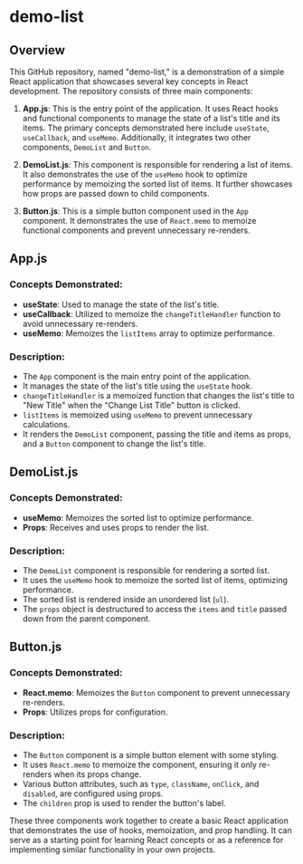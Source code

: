 # demo-list

## Overview

This GitHub repository, named "demo-list," is a demonstration of a simple React application that showcases several key concepts in React development. The repository consists of three main components:

1. **App.js**: This is the entry point of the application. It uses React hooks and functional components to manage the state of a list's title and its items. The primary concepts demonstrated here include `useState`, `useCallback`, and `useMemo`. Additionally, it integrates two other components, `DemoList` and `Button`.

2. **DemoList.js**: This component is responsible for rendering a list of items. It also demonstrates the use of the `useMemo` hook to optimize performance by memoizing the sorted list of items. It further showcases how props are passed down to child components.

3. **Button.js**: This is a simple button component used in the `App` component. It demonstrates the use of `React.memo` to memoize functional components and prevent unnecessary re-renders.

## App.js

### Concepts Demonstrated:

- **useState**: Used to manage the state of the list's title.
- **useCallback**: Utilized to memoize the `changeTitleHandler` function to avoid unnecessary re-renders.
- **useMemo**: Memoizes the `listItems` array to optimize performance.

### Description:

- The `App` component is the main entry point of the application.
- It manages the state of the list's title using the `useState` hook.
- `changeTitleHandler` is a memoized function that changes the list's title to "New Title" when the "Change List Title" button is clicked.
- `listItems` is memoized using `useMemo` to prevent unnecessary calculations.
- It renders the `DemoList` component, passing the title and items as props, and a `Button` component to change the list's title.

## DemoList.js

### Concepts Demonstrated:

- **useMemo**: Memoizes the sorted list to optimize performance.
- **Props**: Receives and uses props to render the list.

### Description:

- The `DemoList` component is responsible for rendering a sorted list.
- It uses the `useMemo` hook to memoize the sorted list of items, optimizing performance.
- The sorted list is rendered inside an unordered list (`ul`).
- The `props` object is destructured to access the `items` and `title` passed down from the parent component.

## Button.js

### Concepts Demonstrated:

- **React.memo**: Memoizes the `Button` component to prevent unnecessary re-renders.
- **Props**: Utilizes props for configuration.

### Description:

- The `Button` component is a simple button element with some styling.
- It uses `React.memo` to memoize the component, ensuring it only re-renders when its props change.
- Various button attributes, such as `type`, `className`, `onClick`, and `disabled`, are configured using props.
- The `children` prop is used to render the button's label.

These three components work together to create a basic React application that demonstrates the use of hooks, memoization, and prop handling. It can serve as a starting point for learning React concepts or as a reference for implementing similar functionality in your own projects.
